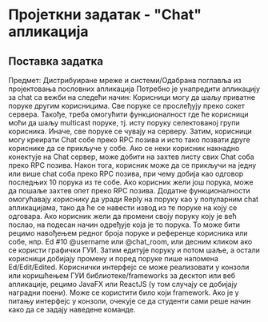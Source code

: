 # Пројеткни задатак - "Chat" апликација

## Поставка задатка
Предмет: Дистрибуиране мреже и системи/Одабрана поглавља из пројектовања пословних
апликација
Потребно је унапредити апликацију за chat са вежби на следећи начин:
Корисници могу да шаљу приватне поруке другим корисницима. Све поруке се прослеђују преко
сокет сервера. Такође, треба омогућити функционалност где ће корисници моћи да шаљу multicast
поруке, тј. исту поруку селектованој групи корисника. Иначе, све поруке се чувају на серверу.
Затим, корисници могу креирати Chat собе преко RPC позива и исто тако позвати друге кориснике
да се прикључе у собе. Ако се неки корисник накнадно конектује на Chat сервер, може добити на
захтев листу свих Chat соба преко RPC позива. Након тога, корисник може да се прикључи на једну
или више chat соба преко RPC позива, при чему добија као одговор последњих 10 порука из те
собе.
Ако корисник жели још порука, може да пошаље захтев опет преко RPC позива. Додатне
функционалности омогућавају кориснику да уради Reply на поруку као у популарним chat
апликацијама, тако да ће се навести извод из те поруке на коју се одговара. Ако корисник жели да
промени своју поруку коју је већ послао, на подесан начин одређује која је то порука. То може бити
рецимо навођењем редног броја поруке и референце корисника или собе, нпр. Ed #10 @username
или @chat_room, или десним кликом ако се користи графички ГУИ. Затим едитује поруку и потом
шаље, а остали корисници добијају промену и поред поруке пише напомена Ed/Edit/Edited.
Кориснички интерфејс се може реализовати у конзоли или коришћењем ГУИ
библиотеке/frameworks за десктоп или веб апликације, рецимо JavaFX или ReactJS (у том случају
се добијају наградни поени). Може се користити било који framework.
Ако је у питању интерфејс у конзоли, очекује се да студенти сами реше начин како да се задају
наведене команде.
